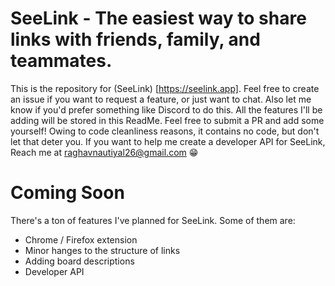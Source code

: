 # SeeLink - The easiest way to share links with friends, family, and teammates.

This is the repository for (SeeLink) [https://seelink.app]. Feel free to create an issue if you want to request a feature, or just want to chat. Also let me know if you'd prefer something like Discord to do this. All the features I'll be adding will be stored in this ReadMe. Feel free to submit a PR and add some yourself! Owing to code cleanliness reasons, it contains no code, but don't let that deter you. If you want to help me create a developer API for SeeLink, Reach me at raghavnautiyal26@gmail.com 😁

# Coming Soon

There's a ton of features I've planned for SeeLink. Some of them are:

- Chrome / Firefox extension
- Minor hanges to the structure of links
- Adding board descriptions
- Developer API
